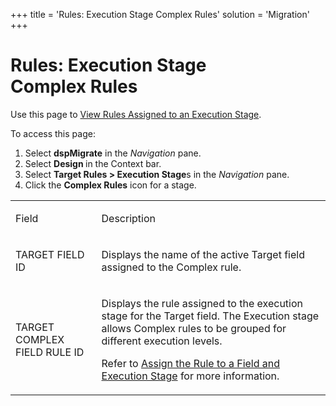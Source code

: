 +++
title = 'Rules: Execution Stage Complex Rules'
solution = 'Migration'
+++

# Rules: Execution Stage Complex Rules

<div class="use">

Use this page to [View Rules Assigned to an Execution
Stage](../Use_Cases/Complex_Rules#View_Rules_Assigned_to_an_Exec).

</div>

To access this page:

1.  Select <span style="font-weight: bold;">dspMigrate</span> in the
    <span style="font-style: italic;">Navigation</span> pane.
2.  Select <span style="font-weight: bold;">Design </span>in the Context
    bar.
3.  Select <span style="font-weight: bold;">Target Rules \> Execution
    Stage</span>s in the
    <span style="font-style: italic;">Navigation</span> pane.
4.  Click the <span style="font-weight: bold;">Complex Rules</span> icon
    for a stage.

<table>
<tbody>
<tr class="odd">
<td><p>Field</p></td>
<td><p>Description</p></td>
</tr>
<tr class="even">
<td><p>TARGET FIELD ID</p></td>
<td><p>Displays the name of the active Target field assigned to the Complex rule.</p></td>
</tr>
<tr class="odd">
<td><p>TARGET COMPLEX FIELD RULE ID</p></td>
<td><p>Displays the rule assigned to the execution stage for the Target field. The Execution stage allows Complex rules to be grouped for different execution levels.</p>
<p>Refer to <a href="../Use_Cases/Complex_Rules#Assign_the_Rule_to_a_Field">Assign the Rule to a Field and Execution Stage</a> for more information.</p></td>
</tr>
</tbody>
</table>
